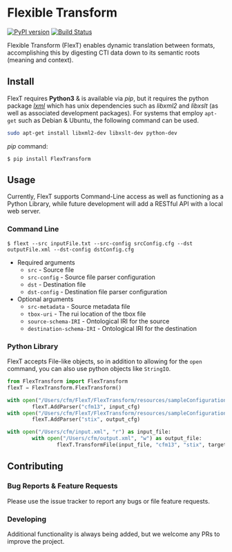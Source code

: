# Flexible Transform
[![PyPI version](https://badge.fury.io/py/flextransform.svg)](https://badge.fury.io/py/flextransform) [![Build Status](https://travis-ci.org/anl-cyberscience/FlexTransform.svg?branch=master)](https://travis-ci.org/anl-cyberscience/FlexTransform)

Flexible Transform (FlexT) enables dynamic translation between formats, accomplishing this by digesting CTI data down to its semantic roots (meaning and context).  
## Install
FlexT requires **Python3** & is available via *pip*, but it requires the python package [*lxml*](http://lxml.de/) which has unix dependencies such as *libxml2* and *libxslt* (as well as associated development packages).  For systems that employ ```apt-get``` such as Debian & Ubuntu, the following command can be used.
```bash
sudo apt-get install libxml2-dev libxslt-dev python-dev
```
*pip* command:
```shell
$ pip install FlexTransform
```
## Usage
Currently, FlexT supports Command-Line access as well as functioning as a Python Library, while future development will add a RESTful API with a local web server.   
### Command Line
```shell
$ flext --src inputFile.txt --src-config srcConfig.cfg --dst outputFile.xml --dst-config dstConfig.cfg
```
+ Required arguments 
    + `src` - Source file
    + `src-config` - Source file parser configuration
    + `dst` - Destination file
    + `dst-config` - Destination file parser configuration
+ Optional arguments
    + `src-metadata` - Source metadata file
    + `tbox-uri` - The rui location of the tbox file
    + `source-schema-IRI` - Ontological IRI for the source
    + `destination-schema-IRI` - Ontological IRI for the destination
    
### Python Library
FlexT accepts File-like objects, so in addition to allowing for the ```open``` command, you can also use python objects like ```StringIO```.
```python
from FlexTransform import FlexTransform
flexT = FlexTransform.FlexTransform()

with open("/Users/cfm/FlexT/FlexTransform/resources/sampleConfigurations/cfm13.cfg", "r") as input_cfg:
        flexT.AddParser("cfm13", input_cfg)
with open("/Users/cfm/FlexT/FlexTransform/resources/sampleConfigurations/stix_tlp.cfg", "r") as output_cfg:
        flexT.AddParser("stix", output_cfg)

with open("/Users/cfm/input.xml", "r") as input_file:
        with open("/Users/cfm/output.xml", "w") as output_file:
                flexT.TransformFile(input_file, "cfm13", "stix", targetFileName=output_file)
```
## Contributing
### Bug Reports & Feature Requests
Please use the issue tracker to report any bugs or file feature requests.
### Developing
Additional functionality is always being added, but we welcome any PRs to improve the project.
